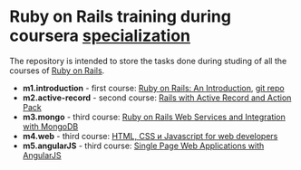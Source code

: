 Ruby on Rails training during coursera [specialization](https://www.coursera.org/specializations/ruby-on-rails)
========================


The repository is intended to store the tasks done during studing of all the courses of [Ruby on Rails](https://www.coursera.org/specializations/ruby-on-rails).

* **m1.introduction** - first course: [Ruby on Rails: An Introduction](https://www.coursera.org/learn/ruby-on-rails-intro), [git repo](git@github.com:jhu-ep-coursera/fullstack-course1-module2.git)
* **m2.active-record** - second course: [Rails with Active Record and Action Pack](https://www.coursera.org/learn/rails-with-active-record) 
* **m3.mongo** - third course: [Ruby on Rails Web Services and Integration with MongoDB](https://www.coursera.org/learn/ruby-on-rails-web-services-mongodb) 
* **m4.web** - third course: [HTML, CSS и Javascript for web developers](https://www.coursera.org/learn/html-css-javascript-for-web-developers) 
* **m5.angularJS** - third course: [Single Page Web Applications with AngularJS](https://www.coursera.org/learn/ruby-on-rails-intro) 


